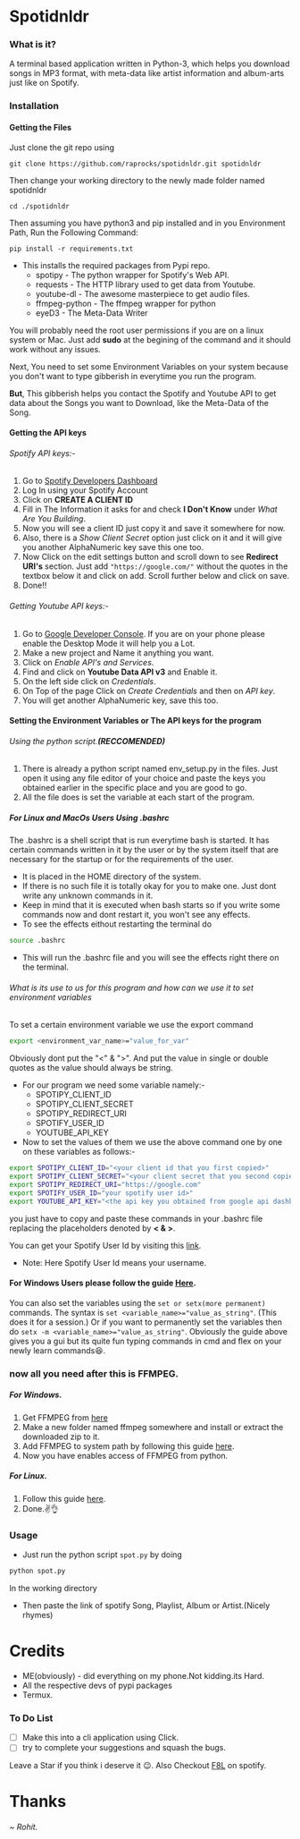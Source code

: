 # Spotidnldr
### What is it?
A terminal based application written in Python-3, which helps you download songs in MP3 format, with meta-data like artist information and album-arts just like on Spotify.
### Installation
#### Getting the Files
Just clone the git repo using 
```
git clone https://github.com/raprocks/spotidnldr.git spotidnldr
```

Then change your working directory to the newly made folder named spotidnldr
```
cd ./spotidnldr
```

Then assuming you have python3 and pip installed and in you Environment Path, Run the Following Command:
```
pip install -r requirements.txt
```

* This installs the required packages from Pypi repo.
  * spotipy - The python wrapper for Spotify's Web API.
  * requests - The HTTP library used to get data from Youtube.
  * youtube-dl - The awesome masterpiece to get audio files.
  * ffmpeg-python - The ffmpeg wrapper for python
  * eyeD3 - The Meta-Data Writer


You will probably need the root user permissions if you are on a linux system or Mac. Just add **sudo** at the begining of the command and it should work without any issues.

Next, You need to set some Environment Variables on your system because you don't want to type gibberish in everytime you run the program.

**But**, This gibberish helps you contact the Spotify and Youtube API to get data about the Songs you want to Download, like the Meta-Data of the Song.

#### Getting the API keys
###### Spotify API keys:-
1. Go to [Spotify Developers Dashboard](https://developer.spotify.com/dashboard/)
2. Log In using your Spotify Account
3. Click on **CREATE A CLIENT ID**
4. Fill in The Information it asks for and check **I Don't Know** under *What Are You Building*.
5. Now you will see a client ID just copy it and save it somewhere for now.
6. Also, there is a *Show Client Secret* option just click on it and it will give you another AlphaNumeric key save this one too.
7. Now Click on the edit settings button and scroll down to see **Redirect URI's** section. Just add ```"https://google.com/"``` without the quotes in the textbox below it and click on add. Scroll further below and click on save.
8. Done!!
###### Getting Youtube API keys:-
1. Go to [Google Developer Console](https://console.developers.google.com/apis/dashboard). If you are on your phone please enable the Desktop Mode it will help you a Lot.
2. Make a new project and Name it anything you want.
3. Click on *Enable API's and Services*.
4. Find and click on **Youtube Data API v3** and Enable it.
5. On the left side click on *Credentials*.
6. On Top of the page Click on *Create Credentials* and then on *API key*.
7. You will get another AlphaNumeric key, save this too. 

#### Setting the Environment Variables or The API keys for the program
###### Using the python script.**(RECCOMENDED)**
1. There is already a python script named env_setup.py in the files. Just open it using any file editor of your choice and paste the keys you obtained earlier in the specific place and you are good to go.
2. All the file does is set the variable at each start of the program.

##### **For Linux and MacOs Users** Using .bashrc
The .bashrc is a shell script that is run everytime bash is started. It has certain commands written in it by the user or by the system itself that are necessary for the startup or for the requirements of the user.
* It is placed in the HOME directory of the system. 
* If there is no such file it is totally okay for you to make one. Just dont write any unknown commands in it.
* Keep in mind that it is executed when bash starts so if you write some commands now and dont restart it, you won't see any effects.
* To see the effects eithout restarting the terminal do

```bash
source .bashrc
```

* This will run the .bashrc file and you will see the effects right there on the terminal.
###### What is its use to us for this program and how can we use it to set environment variables
To set a certain environment variable we use the export command
```bash
export <environment_var_name>="value_for_var"
```
Obviously dont put the "<" & ">".
And put the value in single or double quotes as the value should always be string.
  * For our program we need some variable namely:-
      * SPOTIPY_CLIENT_ID
      * SPOTIPY_CLIENT_SECRET
      * SPOTIPY_REDIRECT_URI
      * SPOTIFY_USER_ID
      * YOUTUBE_API_KEY
  * Now to set the values of them we use the above command one by one on these variables as follows:-
```bash
export SPOTIPY_CLIENT_ID="<your client id that you first copied>"
export SPOTIPY_CLIENT_SECRET="<your client secret that you second copied>"
export SPOTIPY_REDIRECT_URI="https://google.com"
export SPOTIFY_USER_ID="your spotify user id>"
export YOUTUBE_API_KEY="<the api key you obtained from google api dashboard>"
```
you just have to copy and paste these commands in your .bashrc file replacing the placeholders denoted by **< & >**.

You can get your Spotify User Id by visiting this [link](https://www.spotify.com/in/account/overview/). 
   * Note: Here Spotify User Id means your username.

#### **For Windows Users** please follow the guide [Here](https://www.computerhope.com/issues/ch000549.htm).
You can also set the variables using the ```set or setx(more permanent)``` commands.
The syntax is ```set <variable_name>="value_as_string"```. (This does it for a session.)
Or if you want to permanently set the variables then do ```setx -m <variable_name>="value_as_string"```.
Obviously the guide above gives you a gui but its quite fun typing commands in cmd and flex on your newly learn commands😆.

### now all you need after this is FFMPEG.
##### For Windows.
1. Get FFMPEG from [here](https://www.ffmpeg.org/download.html)
2. Make a new folder named ffmpeg somewhere and install or extract the downloaded zip to it.
3. Add FFMPEG to system path by following this guide [here](https://stackoverflow.com/questions/44272416/how-to-add-a-folder-to-path-environment-variable-in-windows-10-with-screensho).
4. Now you have enables access of FFMPEG from python. 
##### For Linux.
1. Follow this guide [here](https://www.tecmint.com/install-ffmpeg-in-linux). 
2. Done.✌️👌

### Usage
* Just run the python script ```spot.py``` by doing
```bash
python spot.py
```
 In the working directory
* Then paste the link of spotify Song, Playlist, Album or Artist.(Nicely rhymes)

# Credits
* ME(obviously) - did everything on my phone.Not kidding.its Hard.
* All the respective devs of pypi packages
* Termux.

### To Do List
- [ ] Make this into a cli application using Click.
- [ ] try to complete your suggestions and squash the bugs.

Leave a Star if you think i deserve it 😉. Also Checkout [F8L](https://open.spotify.com/artist/6LkOho0r5aIaYkMtjWYDAz?si=O6FR6i9UT1WMpG7bYEBMpg) on spotify.
# Thanks
###### ~ Rohit.
